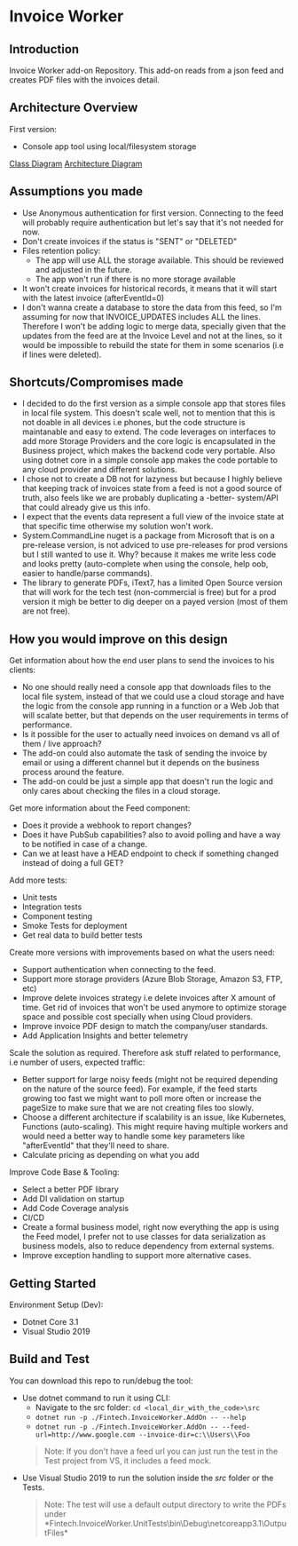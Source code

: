 # Invoice Worker

## Introduction 
Invoice Worker add-on Repository. This add-on reads from a json feed and creates PDF files with the invoices detail.

## Architecture Overview

First version:
* Console app tool using local/filesystem storage

[Class Diagram](resources/InvoiceWorkerOverview-Architecture.jpg)
[Architecture Diagram](resources/InvoiceWorkerOverview-ClassDiagram.jpg)

## Assumptions you made

* Use Anonymous authentication for first version. Connecting to the feed will probably require authentication but let's say that it's not needed for now.
* Don't create invoices if the status is "SENT" or "DELETED"
* Files retention policy:
    * The app will use ALL the storage available. This should be reviewed and adjusted in the future.
    * The app won't run if there is no more storage available
* It won't create invoices for historical records, it means that it will start with the latest invoice (afterEventId=0)
* I don't wanna create a database to store the data from this feed, so I'm assuming for now that INVOICE_UPDATES includes ALL the lines. Therefore I won't be adding logic to merge data, specially given that the updates from the feed are at the Invoice Level and not at the lines, so it would be impossible to rebuild the state for them in some scenarios (i.e if lines were deleted).


## Shortcuts/Compromises made

* I decided to do the first version as a simple console app that stores files in local file system. This doesn't scale well, not to mention that this is not doable in all devices i.e phones, but the code structure is maintanable and easy to extend. The code leverages on interfaces to add more Storage Providers and the core logic is encapsulated in the Business project, which makes the backend code very portable. Also using dotnet core in a simple console app makes the code portable to any cloud provider and different solutions.
* I chose not to create a DB not for lazyness but because I highly believe that keeping track of invoices state from a feed is not a good source of truth, also feels like we are probably duplicating a -better- system/API that could already give us this info.
* I expect that the events data represent a full view of the invoice state at that specific time otherwise my solution won't work.
* System.CommandLine nuget is a package from Microsoft that is on a pre-release version, is not adviced to use pre-releases for prod versions but I still wanted to use it. Why? because it makes me write less code and looks pretty (auto-complete when using the console, help oob, easier to handle/parse commands).
* The library to generate PDFs, iText7, has a limited Open Source version that will work for the tech test (non-commercial is free) but for a prod version it migh be better to dig deeper on a payed version (most of them are not free).


## How you would improve on this design

Get information about how the end user plans to send the invoices to his clients:
* No one should really need a console app that downloads files to the local file system, instead of that we could use a cloud storage and have the logic from the console app running in a function or a Web Job that will scalate better, but that depends on the user requirements in terms of performance.
* Is it possible for the user to actually need invoices on demand vs all of them / live approach?
* The add-on could also automate the task of sending the invoice by email or using a different channel but it depends on the business process around the feature.
* The add-on could be just a simple app that doesn't run the logic and only cares about checking the files in a cloud storage.

Get more information about the Feed component:
* Does it provide a webhook to report changes?
* Does it have PubSub capabilities? also to avoid polling and have a way to be notified in case of a change.
* Can we at least have a HEAD endpoint to check if something changed instead of doing a full GET?

Add more tests:
* Unit tests
* Integration tests
* Component testing
* Smoke Tests for deployment
* Get real data to build better tests

Create more versions with improvements based on what the users need:
 * Support authentication when connecting to the feed.
 * Support more storage providers (Azure Blob Storage, Amazon S3, FTP, etc)
 * Improve delete invoices strategy i.e delete invoices after X amount of time. Get rid of invoices that won't be used anymore to optimize storage space and possible cost specially when using Cloud providers.
 * Improve invoice PDF design to match the company/user standards.
 * Add Application Insights and better telemetry
 
Scale the solution as required. Therefore ask stuff related to performance, i.e number of users, expected traffic:
 * Better support for large noisy feeds (might not be required depending on the nature of the source feed). For example, if the feed starts growing too fast we might want to poll more often or increase the pageSize to make sure that we are not creating files too slowly.
 * Choose a different architecture if scalability is an issue, like Kubernetes, Functions (auto-scaling). This might require having multiple workers and would need a better way to handle some key parameters like "afterEventId" that they'll need to share.
 * Calculate pricing as depending on what you add

Improve Code Base & Tooling:
 * Select a better PDF library
 * Add DI validation on startup
 * Add Code Coverage analysis
 * CI/CD
 * Create a formal business model, right now everything the app is using the Feed model, I prefer not to use classes for data serialization as business models, also to reduce dependency from external systems.
 * Improve exception handling to support more alternative cases.


## Getting Started

Environment Setup (Dev):
* Dotnet Core 3.1
* Visual Studio 2019


## Build and Test

You can download this repo to run/debug the tool:
* Use dotnet command to run it using CLI:
	* Navigate to the src folder: `cd <local_dir_with_the_code>\src`
	* `dotnet run -p ./Fintech.InvoiceWorker.AddOn -- --help`
	* `dotnet run -p ./Fintech.InvoiceWorker.AddOn -- --feed-url=http://www.google.com --invoice-dir=c:\\Users\\Foo`
	> Note: If you don't have a feed url you can just run the test in the Test project from VS, it includes a feed mock.
* Use Visual Studio 2019 to run the solution inside the *src* folder or the Tests.
	> Note: The test will use a default output directory to write the PDFs under *Fintech.InvoiceWorker.UnitTests\bin\Debug\netcoreapp3.1\OutputFiles\*





